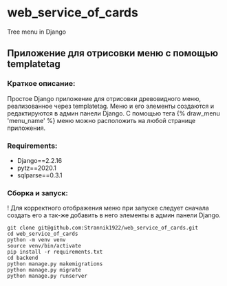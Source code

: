 # web_service_of_cards
Tree menu in Django

## Приложение для отрисовки меню с помощью templatetag

### Краткое описание:
Простое Django приложение для отрисовки древовидного меню, реализованное через templatetag. Меню и его элементы создаются и редактируются в админ панели Django. С помощью тега {% draw_menu 'menu_name' %} меню можно расположить на любой странице приложения.

### Requirements:
+ Django==2.2.16
+ pytz==2020.1
+ sqlparse==0.3.1

### Сборка и запуск:
! Для корректного отображения меню при запуске следует сначала создать его а так-же добавить в него элементы в админ панели Django.
```
git clone git@github.com:Strannik1922/web_service_of_cards.git
cd web_service_of_cards
python -m venv venv
source venv/bin/activate
pip install -r requirements.txt
cd backend
python manage.py makemigrations
python manage.py migrate
python manage.py runserver
```
